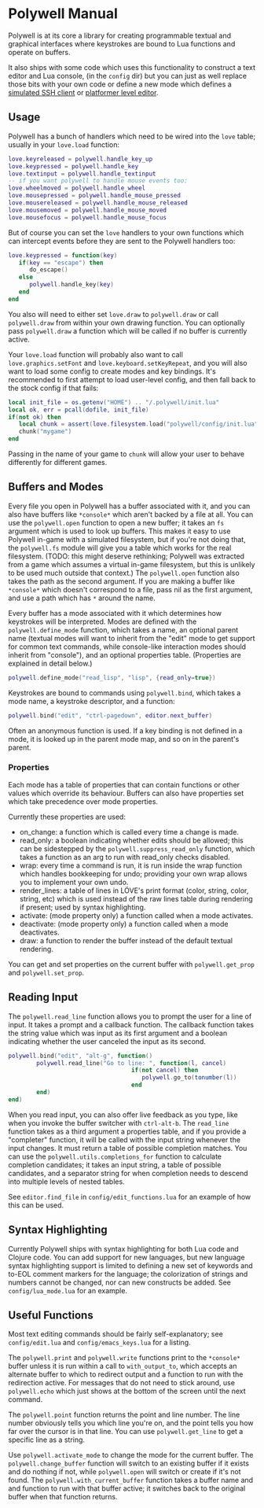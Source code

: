# Polywell Manual

Polywell is at its core a library for creating programmable textual
and graphical interfaces where keystrokes are bound to Lua functions
and operate on buffers.

It also ships with some code which uses this functionality to
construct a text editor and Lua console, (in the `config` dir) but you
can just as well replace those bits with your own code or define a new
mode which defines a
[simulated SSH client](https://gitlab.com/technomancy/bussard/blob/master/data/src/ssh) or
[platformer level editor](https://gitlab.com/technomancy/liquid-runner/blob/master/level_edit.lua).

## Usage

Polywell has a bunch of handlers which need to be wired into the
`love` table; usually in your `love.load` function:

```lua
love.keyreleased = polywell.handle_key_up
love.keypressed = polywell.handle_key
love.textinput = polywell.handle_textinput
-- if you want polywell to handle mouse events too:
love.wheelmoved = polywell.handle_wheel
love.mousepressed = polywell.handle_mouse_pressed
love.mousereleased = polywell.handle_mouse_released
love.mousemoved = polywell.handle_mouse_moved
love.mousefocus = polywell.handle_mouse_focus
```

But of course you can set the `love` handlers to your own functions
which can intercept events before they are sent to the Polywell
handlers too:

```lua
love.keypressed = function(key)
   if(key == "escape") then
      do_escape()
   else
      polywell.handle_key(key)
   end
end
```

You also will need to either set `love.draw` to `polywell.draw` or
call `polywell.draw` from within your own drawing function. You can
optionally pass `polywell.draw` a function which will be called if no
buffer is currently active.

Your `love.load` function will probably also want to call
`love.graphics.setFont` and `love.keyboard.setKeyRepeat`, and you will
also want to load some config to create modes and key bindings. It's
recommended to first attempt to load user-level config, and then fall
back to the stock config if that fails:

```lua
local init_file = os.getenv("HOME") .. "/.polywell/init.lua"
local ok, err = pcall(dofile, init_file)
if(not ok) then
   local chunk = assert(love.filesystem.load("polywell/config/init.lua"))
   chunk("mygame")
end
```

Passing in the name of your game to `chunk` will allow your user to
behave differently for different games.

## Buffers and Modes

Every file you open in Polywell has a buffer associated with it, and
you can also have buffers like `*console*` which aren't backed by a
file at all. You can use the `polywell.open` function to open a new
buffer; it takes an `fs` argument which is used to look up
buffers. This makes it easy to use Polywell in-game with a simulated
filesystem, but if you're not doing that, the `polywell.fs` module
will give you a table which works for the real filesystem. (TODO: this
might deserve rethinking; Polywell was extracted from a game which
assumes a virtual in-game filesystem, but this is unlikely to be used
much outside that context.) The `polywell.open` function also takes
the path as the second argument. If you are making a buffer like
`*console*` which doesn't correspond to a file, pass nil as the first
argument, and use a path which has `*` around the name.

Every buffer has a mode associated with it which determines how
keystrokes will be interpreted. Modes are defined with the
`polywell.define_mode` function, which takes a name, an optional
parent name (textual modes will want to inherit from the "edit" mode
to get support for common text commands, while console-like
interaction modes should inherit from "console"), and an optional
properties table. (Properties are explained in detail below.)

```lua
polywell.define_mode("read_lisp", "lisp", {read_only=true})
```

Keystrokes are bound to commands using `polywell.bind`, which takes a
mode name, a keystroke descriptor, and a function:

```lua
polywell.bind("edit", "ctrl-pagedown", editor.next_buffer)
```

Often an anonymous function is used. If a key binding is not defined
in a mode, it is looked up in the parent mode map, and so on in the
parent's parent.

### Properties

Each mode has a table of properties that can contain functions or
other values which override its behaviour. Buffers can also have
properties set which take precedence over mode properties.

Currently these properties are used:

* on_change: a function which is called every time a change is made.
* read_only: a boolean indicating whether edits should be allowed; this
  can be sidestepped by the `polywell.suppress_read_only` function,
  which takes a function as an arg to run with read_only checks disabled.
* wrap: every time a command is run, it is run inside the wrap
  function which handles bookkeeping for undo; providing your own wrap
  allows you to implement your own undo.
* render_lines: a table of lines in LÖVE's print format (color,
  string, color, string, etc) which is used instead of the raw lines
  table during rendering if present; used by syntax highlighting.
* activate: (mode property only) a function called when a mode activates.
* deactivate: (mode property only) a function called when a mode deactivates.
* draw: a function to render the buffer instead of the default textual rendering.

You can get and set properties on the current buffer with
`polywell.get_prop` and `polywell.set_prop`.

## Reading Input

The `polywell.read_line` function allows you to prompt the user for a
line of input. It takes a prompt and a callback function. The callback
function takes the string value which was input as its first argument
and a boolean indicating whether the user canceled the input as its
second.

```lua
polywell.bind("edit", "alt-g", function()
        polywell.read_line("Go to line: ", function(l, cancel)
                                   if(not cancel) then
                                      polywell.go_to(tonumber(l))
                                   end
        end)
end)
```

When you read input, you can also offer live feedback as you type,
like when you invoke the buffer switcher with `ctrl-alt-b`. The `read_line`
function takes as a third argument a properties table, and if you provide
a "completer" function, it will be called with the input string whenever the
input changes. It must return a table of possible completion matches.
You can use the `polywell.utils.completions_for` function to calculate
completion candidates; it takes an input string, a table of possible
candidates, and a separator string for when completion needs to descend
into multiple levels of nested tables.

See `editor.find_file` in `config/edit_functions.lua` for an example of
how this can be used.

## Syntax Highlighting

Currently Polywell ships with syntax highlighting for both Lua code
and Clojure code. You can add support for new languages, but new
language syntax highlighting support is limited to defining a new set
of keywords and to-EOL comment markers for the language; the
colorization of strings and numbers cannot be changed, nor can new
constructs be added. See `config/lua_mode.lua` for an example.

## Useful Functions

Most text editing commands should be fairly self-explanatory; see
`config/edit.lua` and `config/emacs_keys.lua` for a listing.

The `polywell.print` and `polywell.write` functions print to the
`*console*` buffer unless it is run within a call to `with_output_to`,
which accepts an alternate buffer to which to redirect output and a
function to run with the redirection active. For messages that do not
need to stick around, use `polywell.echo` which just shows at the
bottom of the screen until the next command.

The `polywell.point` function returns the point and line number. The
line number obviously tells you which line you're on, and the point
tells you how far over the cursor is in that line. You can use
`polywell.get_line` to get a specific line as a string.

Use `polywell.activate_mode` to change the mode for the current
buffer. The `polywell.change_buffer` function will switch to an
existing buffer if it exists and do nothing if not, while
`polywell.open` will switch or create if it's not found. The
`polywell.with_current_buffer` function takes a buffer name and and
function to run with that buffer active; it switches back to the
original buffer when that function returns.
